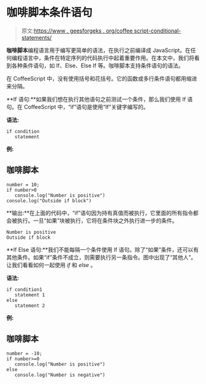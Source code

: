 # 咖啡脚本条件语句

> 原文:[https://www . geesforgeks . org/coffee script-conditional-statements/](https://www.geeksforgeeks.org/coffeescript-conditional-statements/)

**咖啡脚本**编程语言用于编写更简单的语法，在执行之前编译成 JavaScript。在任何编程语言中，条件在特定序列的代码执行中起着重要作用。在本文中，我们将看到各种条件语句，如 If、Else、Else If 等。咖啡脚本支持条件语句的语法。

在 CoffeeScript 中，没有使用括号和花括号。它的函数或多行条件语句都用缩进来分隔。

**If 语句:**如果我们想在执行其他语句之前测试一个条件，那么我们使用 If 语句。在 CoffeeScript 中，“if”语句是使用“If”关键字编写的。

**语法:**

```
if condition
   statement
```

**例:**

## 咖啡脚本

```
number = 10; 
if number>0       
   console.log("Number is positive") 
console.log("Outside if block")
```

**输出:**在上面的代码中，“if”语句因为持有真值而被执行，它里面的所有指令都会被执行。一旦“如果”块被执行，它将在条件块之外执行进一步的条件。

```
Number is positive
Outside if block
```

**If Else 语句:**我们不能每隔一个条件使用 If 语句。除了“如果”条件，还可以有其他条件。如果“if”条件不成立，则需要执行另一条指令。图中出现了“其他人”。让我们看看如何一起使用 *if* 和 *else* 。

**语法:**

```
if condition1
   statement 1
else 
   statement 2
```

**例:**

## 咖啡脚本

```
number = -10; 
if number>=0       
   console.log("Number is positive")     
else       
   console.log("Number is negative")
```